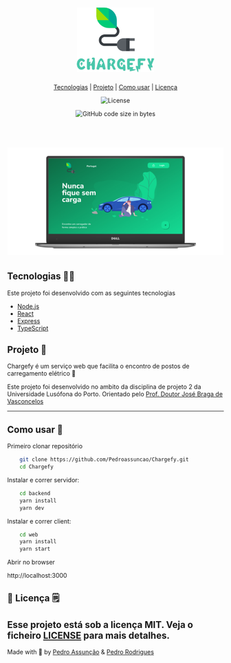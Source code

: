 <h1 align="center">
    <img alt="Chargefy" title="Chargefy" src=".github/chargefy.png" width="180px" />
</h1>

<p align="center">
  <a href="#-tecnologias">Tecnologias</a>   |   
  <a href="#-projeto">Projeto</a>   |   
  <a href="#-como usar">Como usar</a> |
  <a href="#memo-licença">Licença</a>
</p>

<p align="center">
  <img alt="License" src="https://img.shields.io/static/v1?label=license&message=MIT&color=2effb9&labelColor=000000">
</p>
<p align="center">
<img alt="GitHub code size in bytes" src="https://img.shields.io/github/repo-size/Pedroassuncao/Chargefy?label=Project%20size&logo=git&logoColor=black&style=social">





</p>
<br>
 
<h1 align="center">
    <img alt="Chargefy_mockup" title="Chargefy_mockup" src=".github/mockup.png"  />
</h1>


## Tecnologias 🧑‍💻

Este projeto foi desenvolvido com as seguintes tecnologias

- [Node.js](https://nodejs.org/en/)
- [React](https://reactjs.org)
- [Express](https://expressjs.com/)
- [TypeScript](https://www.typescriptlang.org/)

## Projeto 📔

Chargefy é um serviço web que facilita o encontro de postos de carregamento elétrico 🍃

Este projeto foi desenvolvido no ambito da disciplina de projeto 2 da Universidade Lusófona do Porto.
Orientado pelo
[Prof. Doutor José Braga de Vasconcelos](https://github.com/jbragavasconcelos)


___
## Como usar 🚀

Primeiro clonar repositório
```bash
    git clone https://github.com/Pedroassuncao/Chargefy.git
    cd Chargefy
```

Instalar e correr servidor:
```bash
    cd backend
    yarn install
    yarn dev
```
Instalar e correr client:
```bash
    cd web
    yarn install
    yarn start
```
Abrir no browser

http://localhost:3000


## :memo: Licença 🗒️

Esse projeto está sob a licença MIT. Veja o ficheiro [LICENSE](LICENSE.md) para mais detalhes.
---

Made with 💚 by [Pedro Assunção](https://github.com/Pedroassuncao) & [Pedro Rodrigues](https://github.com/PedroRodrigues99)